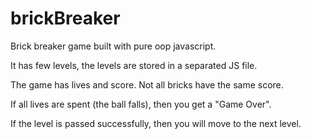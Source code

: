 # brickBreaker

Brick breaker game built with pure oop javascript.

It has few levels, the levels are stored in a separated JS file.

The game has lives and score. Not all bricks have the same score.

If all lives are spent (the ball falls), then you get a "Game Over".

If the level is passed successfully, then you will move to the next level.



